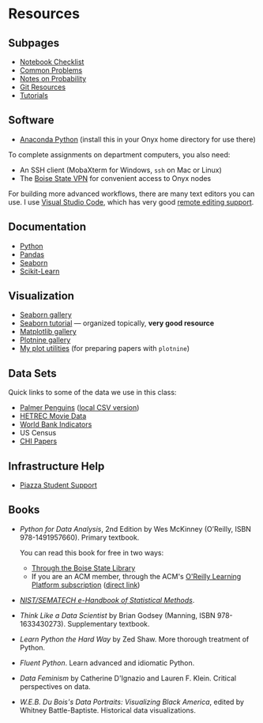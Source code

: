 # Resources

## Subpages

- [Notebook Checklist](notebook-checklist.md)
- [Common Problems](problems.md)
- [Notes on Probability](probability.md)
- [Git Resources](git-resources.md)
- [Tutorials](tutorials/index.md)

## Software

-  [Anaconda Python](https://www.anaconda.com/distribution/) (install this in your Onyx home directory for use there)

To complete assignments on department computers, you also need:

-  An SSH client (MobaXterm for Windows, `ssh` on Mac or Linux)
-  The [Boise State VPN](https://bsuvpn-offcampus.boisestate.edu/) for convenient access to Onyx nodes

For building more advanced workflows, there are many text editors you can use.
I use [Visual Studio Code](https://code.visualstudio.com/), which has very good [remote editing support](https://code.visualstudio.com/docs/remote/remote-overview).

## Documentation

-   [Python](https://docs.python.org/3/)
-   [Pandas](http://pandas.pydata.org/pandas-docs/stable/)
-   [Seaborn](/seaborn)
-   [Scikit-Learn](https://scikit-learn.org/stable/user_guide.html)

## Visualization

- [Seaborn gallery](/seaborn/examples/index.html)
- [Seaborn tutorial](/seaborn/tutorial.html) — organized topically, **very good resource**
- [Matplotlib gallery](https://matplotlib.org/gallery.html)
- [Plotnine gallery](https://plotnine.readthedocs.io/en/stable/gallery.html)
- [My plot utilities](https://md.ekstrandom.net/blog/2020/09/plots) (for preparing papers with `plotnine`)

## Data Sets

Quick links to some of the data we use in this class:

- [Palmer Penguins](https://github.com/allisonhorst/palmerpenguins) ([local CSV version](../content/week2/penguins.csv))
- [HETREC Movie Data](https://grouplens.org/datasets/hetrec-2011/)
- [World Bank Indicators](https://data.worldbank.org/)
- US Census
- [CHI Papers](https://cs533.ekstrandom.net/resources/tutorials/fetchchipapers/)

## Infrastructure Help

-   [Piazza Student Support](https://support.piazza.com/support/solutions/folders/48000404468)

## Books

-   <cite>Python for Data Analysis</cite>, 2nd Edition by Wes McKinney (O’Reilly, ISBN 978-1491957660). Primary textbook.

    You can read this book for free in two ways:

    - [Through the Boise State Library](https://boisestate.on.worldcat.org/oclc/1005140249)
    - If you are an ACM member, through the ACM's [O'Reilly Learning Platform subscription](https://learning.acm.org/e-learning/oreilly)
      ([direct link](https://learning.oreilly.com/library/view/python-for-data/9781491957653/))

-   [<cite>NIST/SEMATECH e-Handbook of Statistical Methods</cite>](https://www.itl.nist.gov/div898/handbook/index.htm).
-   <cite>Think Like a Data Scientist</cite> by Brian Godsey (Manning, ISBN 978-1633430273). Supplementary textbook.
-   <cite>Learn Python the Hard Way</cite> by Zed Shaw. More thorough treatment of Python.
-   <cite>Fluent Python</cite>. Learn advanced and idiomatic Python.
-   <cite>Data Feminism</cite> by Catherine D'Ignazio and Lauren F. Klein. Critical perspectives on data.
-   <cite>W.E.B. Du Bois's Data Portraits: Visualizing Black America</cite>, edited by Whitney Battle-Baptiste. Historical data visualizations.
